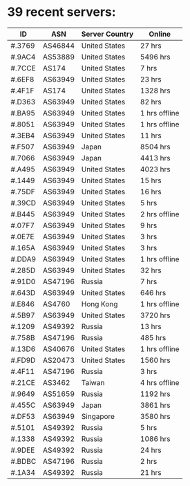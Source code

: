# 39 recent servers:

| ID | ASN | Server Country | Online |
| ------ | ------ | ------ | ------ |
| #.3769 | AS46844 | United States | 27 hrs |
| #.9AC4 | AS53889 | United States | 5496 hrs |
| #.7CCE | AS174 | United States | 7 hrs |
| #.6EF8 | AS63949 | United States | 23 hrs |
| #.4F1F | AS174 | United States | 1328 hrs |
| #.D363 | AS63949 | United States | 82 hrs |
| #.BA95 | AS63949 | United States | 1 hrs offline |
| #.8051 | AS63949 | United States | 1 hrs offline |
| #.3EB4 | AS63949 | United States | 11 hrs |
| #.F507 | AS63949 | Japan | 8504 hrs |
| #.7066 | AS63949 | Japan | 4413 hrs |
| #.A495 | AS63949 | United States | 4023 hrs |
| #.1449 | AS63949 | United States | 15 hrs |
| #.75DF | AS63949 | United States | 16 hrs |
| #.39CD | AS63949 | United States | 5 hrs |
| #.B445 | AS63949 | United States | 2 hrs offline |
| #.07F7 | AS63949 | United States | 9 hrs |
| #.0E7E | AS63949 | United States | 3 hrs |
| #.165A | AS63949 | United States | 3 hrs |
| #.DDA9 | AS63949 | United States | 1 hrs offline |
| #.285D | AS63949 | United States | 32 hrs |
| #.91D0 | AS47196 | Russia | 7 hrs |
| #.643D | AS63949 | United States | 646 hrs |
| #.E846 | AS4760 | Hong Kong | 1 hrs offline |
| #.5B97 | AS63949 | United States | 3720 hrs |
| #.1209 | AS49392 | Russia | 13 hrs |
| #.758B | AS47196 | Russia | 485 hrs |
| #.13D6 | AS40676 | United States | 1 hrs offline |
| #.FD9D | AS20473 | United States | 1560 hrs |
| #.4F11 | AS47196 | Russia | 3 hrs |
| #.21CE | AS3462 | Taiwan | 4 hrs offline |
| #.9649 | AS51659 | Russia | 1192 hrs |
| #.455C | AS63949 | Japan | 3861 hrs |
| #.DF53 | AS63949 | Singapore | 3580 hrs |
| #.5101 | AS49392 | Russia | 5 hrs |
| #.1338 | AS49392 | Russia | 1086 hrs |
| #.9DEE | AS49392 | Russia | 24 hrs |
| #.BDBC | AS47196 | Russia | 2 hrs |
| #.1A34 | AS49392 | Russia | 21 hrs |

